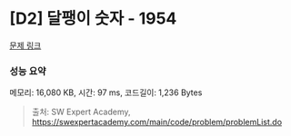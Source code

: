 # [D2] 달팽이 숫자 - 1954 

[문제 링크](https://swexpertacademy.com/main/code/problem/problemDetail.do?contestProbId=AV5PobmqAPoDFAUq) 

### 성능 요약

메모리: 16,080 KB, 시간: 97 ms, 코드길이: 1,236 Bytes



> 출처: SW Expert Academy, https://swexpertacademy.com/main/code/problem/problemList.do